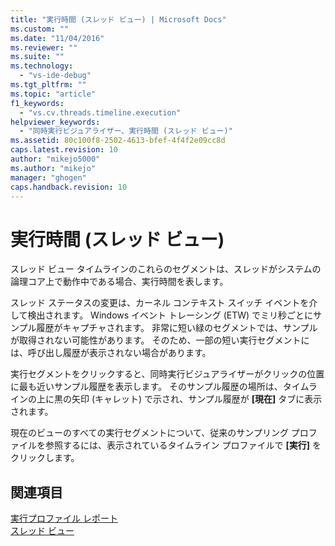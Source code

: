 ```yaml
---
title: "実行時間 (スレッド ビュー) | Microsoft Docs"
ms.custom: ""
ms.date: "11/04/2016"
ms.reviewer: ""
ms.suite: ""
ms.technology: 
  - "vs-ide-debug"
ms.tgt_pltfrm: ""
ms.topic: "article"
f1_keywords: 
  - "vs.cv.threads.timeline.execution"
helpviewer_keywords: 
  - "同時実行ビジュアライザー、実行時間 (スレッド ビュー)"
ms.assetid: 80c100f8-2502-4613-bfef-4f4f2e09cc8d
caps.latest.revision: 10
author: "mikejo5000"
ms.author: "mikejo"
manager: "ghogen"
caps.handback.revision: 10
---
```

# <a name="execution-time-threads-view"></a>実行時間 (スレッド ビュー)
スレッド ビュー タイムラインのこれらのセグメントは、スレッドがシステムの論理コア上で動作中である場合、実行時間を表します。  
  
 スレッド ステータスの変更は、カーネル コンテキスト スイッチ イベントを介して検出されます。 Windows イベント トレーシング (ETW) でミリ秒ごとにサンプル履歴がキャプチャされます。 非常に短い緑のセグメントでは、サンプルが取得されない可能性があります。 そのため、一部の短い実行セグメントには、呼び出し履歴が表示されない場合があります。  
  
 実行セグメントをクリックすると、同時実行ビジュアライザーがクリックの位置に最も近いサンプル履歴を表示します。 そのサンプル履歴の場所は、タイムラインの上に黒の矢印 (キャレット) で示され、サンプル履歴が **[現在]** タブに表示されます。  
  
 現在のビューのすべての実行セグメントについて、従来のサンプリング プロファイルを参照するには、表示されているタイムライン プロファイルで **[実行]** をクリックします。  
  
## <a name="see-also"></a>関連項目  
 [実行プロファイル レポート](../profiling/execution-profile-report.md)   
 [スレッド ビュー](../profiling/threads-view-parallel-performance.md)


<!--HONumber=Feb17_HO4-->


